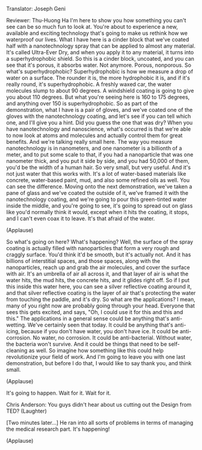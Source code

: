 

Translator: Joseph Geni

Reviewer: Thu-Huong Ha
I&#39;m here to show you
how something you can&#39;t see can be so much fun to look at.
You&#39;re about to experience a new, available
and exciting technology that&#39;s going to make us rethink
how we waterproof our lives.
What I have here is a cinder block
that we&#39;ve coated half with a nanotechnology spray
that can be applied to almost any material.
It&#39;s called Ultra-Ever Dry,
and when you apply it to any material,
it turns into a superhydrophobic shield.
So this is a cinder block, uncoated,
and you can see that it&#39;s porous, it absorbs water.
Not anymore.
Porous, nonporous.
So what&#39;s superhydrophobic?
Superhydrophobic is how we measure
a drop of water on a surface.
The rounder it is, the more hydrophobic it is,
and if it&#39;s really round, it&#39;s superhydrophobic.
A freshly waxed car, the water molecules slump
to about 90 degrees.
A windshield coating is going to give you about 110 degrees.
But what you&#39;re seeing here is 160 to 175 degrees,
and anything over 150 is superhydrophobic.
So as part of the demonstration,
what I have is a pair of gloves,
and we&#39;ve coated one of the gloves
with the nanotechnology coating,
and let&#39;s see if you can tell which one,
and I&#39;ll give you a hint.
Did you guess the one that was dry?
When you have nanotechnology and nanoscience,
what&#39;s occurred is that we&#39;re able to now
look at atoms and molecules and actually control them
for great benefits.
And we&#39;re talking really small here.
The way you measure nanotechnology is in nanometers,
and one nanometer is a billionth of a meter,
and to put some scale to that,
if you had a nanoparticle that was one nanometer thick,
and you put it side by side, and you had 50,000 of them,
you&#39;d be the width of a human hair.
So very small, but very useful.
And it&#39;s not just water that this works with.
It&#39;s a lot of water-based materials like concrete,
water-based paint,
mud,
and also some refined oils as well.
You can see the difference.
Moving onto the next demonstration,
we&#39;ve taken a pane of glass and we&#39;ve coated the outside of it,
we&#39;ve framed it with the nanotechnology coating,
and we&#39;re going to pour this green-tinted water inside the middle,
and you&#39;re going to see, it&#39;s going to spread out on glass
like you&#39;d normally think it would,
except when it hits the coating, it stops,
and I can&#39;t even coax it to leave.
It&#39;s that afraid of the water.

(Applause)

So what&#39;s going on here? What&#39;s happening?
Well, the surface of the spray coating
is actually filled with nanoparticles
that form a very rough and craggly surface.
You&#39;d think it&#39;d be smooth, but it&#39;s actually not.
And it has billions of interstitial spaces,
and those spaces, along with the nanoparticles,
reach up and grab the air molecules,
and cover the surface with air.
It&#39;s an umbrella of air all across it,
and that layer of air is what the water hits,
the mud hits, the concrete hits, and it glides right off.
So if I put this inside this water here,
you can see a silver reflective coating around it,
and that silver reflective coating
is the layer of air that&#39;s protecting the water
from touching the paddle, and it&#39;s dry.
So what are the applications?
I mean, many of you right now are probably going through your head.
Everyone that sees this gets excited, and says,
&quot;Oh, I could use it for this and this and this.&quot;
The applications in a general sense
could be anything that&#39;s anti-wetting.
We&#39;ve certainly seen that today.
It could be anything that&#39;s anti-icing,
because if you don&#39;t have water, you don&#39;t have ice.
It could be anti-corrosion.
No water, no corrosion.
It could be anti-bacterial.
Without water, the bacteria won&#39;t survive.
And it could be things that need to be self-cleaning as well.
So imagine how something like this
could help revolutionize your field of work.
And I&#39;m going to leave you with one last demonstration,
but before I do that, I would like to say thank you,
and think small.

(Applause)

It&#39;s going to happen. Wait for it. Wait for it.

Chris Anderson: You guys didn&#39;t hear about us cutting out the Design from TED? 
(Laughter)

[Two minutes later...]
He ran into all sorts of problems in terms of managing the medical research part.
It&#39;s happening!

(Applause)

